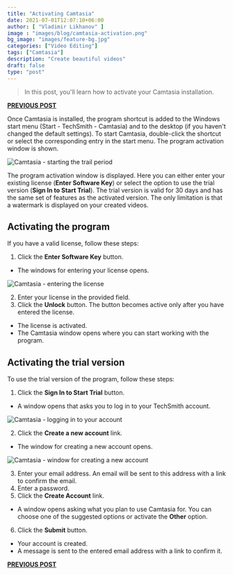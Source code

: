 ```yaml
---
title: "Activating Camtasia"
date: 2021-07-01T12:07:10+06:00
author: [ "Vladimir Likhanov" ]
image : "images/blog/camtasia-activation.png"
bg_image: "images/feature-bg.jpg"
categories: ["Video Editing"]
tags: ["Camtasia"]
description: "Create beautiful videos"
draft: false
type: "post"
---
```


> In this post, you'll learn how to activate your Camtasia installation.

[**PREVIOUS POST**](/blog/camtasia-installation/)

Once Camtasia is installed, the program shortcut is added to the Windows start menu (Start - TechSmith - Camtasia)
and to the desktop (if you haven't changed the default settings). To start Camtasia, double-click the shortcut or
select the corresponding entry in the start menu. The program activation window is shown.

![Camtasia - starting the trail period](/images/blog/camtasia-start-trial.png)

The program activation window is displayed. Here you can either enter your existing license (**Enter Software Key**)
or select the option to use the trial version (**Sign In to Start Trial**). The trial version is valid for 30 days and
has the same set of features as the activated version. The only limitation is that a watermark is displayed on your
created videos.

## Activating the program

If you have a valid license, follow these steps:

1. Click the **Enter Software Key** button.

* The windows for entering your license opens.

![Camtasia - entering the license](/images/blog/camtasia-enter-license.png)

2. Enter your license in the provided field.
3. Click the **Unlock** button. The button becomes active only after you have entered the license.

* The license is activated.
* The Camtasia window opens where you can start working with the program.

## Activating the trial version

To use the trial version of the program, follow these steps:

1. Click the **Sign In to Start Trial** button.

* A window opens that asks you to log in to your TechSmith account.

![Camtasia - logging in to your account](/images/blog/camtasia-login-to-account.png)

2. Click the **Create a new account** link.

* The window for creating a new account opens.

![Camtasia - window for creating a new account](/images/blog/camtasia-create-account.png)

3. Enter your email address. An email will be sent to this address with a link
to confirm the email.
4. Enter a password.
5. Click the **Create Account** link.

* A window opens asking what you plan to use Camtasia for. You can choose one
of the suggested options or activate the **Other** option.

6. Click the **Submit** button.

* Your account is created.
* A message is sent to the entered email address with a link to confirm it.

[**PREVIOUS POST**](/blog/camtasia-installation/) 